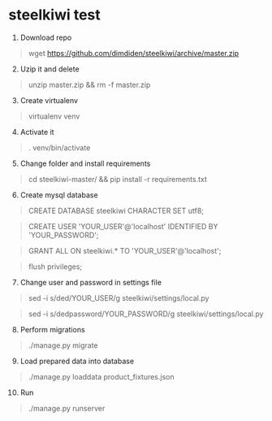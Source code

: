 # steelkiwi test

1. Download repo
> wget https://github.com/dimdiden/steelkiwi/archive/master.zip

2. Uzip it and delete
> unzip master.zip && rm -f master.zip

3. Create virtualenv
> virtualenv venv

4. Activate it
> . venv/bin/activate

5. Change folder and install requirements
> cd steelkiwi-master/ && pip install -r requirements.txt

6. Create mysql database
> CREATE DATABASE steelkiwi CHARACTER SET utf8;

> CREATE USER 'YOUR_USER'@'localhost' IDENTIFIED BY 'YOUR_PASSWORD';

> GRANT ALL ON steelkiwi.* TO 'YOUR_USER'@'localhost';

> flush privileges;

7. Change user and password in settings file
> sed -i s/ded/YOUR_USER/g steelkiwi/settings/local.py

> sed -i s/dedpassword/YOUR_PASSWORD/g steelkiwi/settings/local.py

8. Perform migrations
> ./manage.py migrate

9. Load prepared data into database
> ./manage.py loaddata product_fixtures.json

10. Run
> ./manage.py runserver
